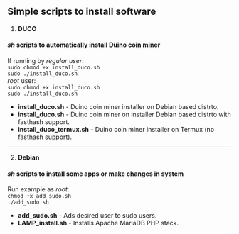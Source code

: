 ## Simple scripts to install software

 1. **DUCO**
#### *sh* scripts to automatically install Duino coin miner
If running by *regular user*:<br>
`sudo chmod +x install_duco.sh`
<br>
`sudo ./install_duco.sh`
<br>
*root* user:
<br>
`sudo chmod +x install_duco.sh`
<br>
`sudo ./install_duco.sh`

- **install_duco.sh** - Duino coin miner installer on Debian based distrto.
- **install_duco.sh** - Duino coin miner on installer Debian based distrto with fasthash support.
- **install_duco_termux.sh** - Duino coin miner installer on Termux (no fasthash support).

---
2. **Debian**
#### *sh* scripts to install some apps or make changes in system
Run example as *root*:
<br>
`chmod +x add_sudo.sh`
<br>
`./add_sudo.sh`
- **add_sudo.sh** - Ads desired user to sudo users.
- **LAMP_install.sh** - Installs Apache MariaDB PHP stack.